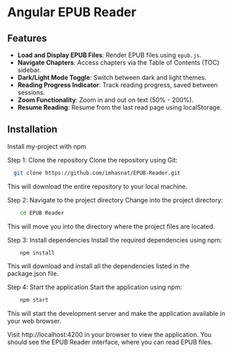 # Angular EPUB Reader

## Features

- **Load and Display EPUB Files**: Render EPUB files using `epub.js`.
- **Navigate Chapters**: Access chapters via the Table of Contents (TOC) sidebar.
- **Dark/Light Mode Toggle**: Switch between dark and light themes.
- **Reading Progress Indicator**: Track reading progress, saved between sessions.
- **Zoom Functionality**: Zoom in and out on text (50% - 200%).
- **Resume Reading**: Resume from the last read page using localStorage.

## Installation

Install my-project with npm

Step 1: Clone the repository
Clone the repository using Git:

```bash
  git clone https://github.com/imhasnat/EPUB-Reader.git
```

This will download the entire repository to your local machine.

Step 2: Navigate to the project directory
Change into the project directory:

```bash
    cd EPUB Reader
```

This will move you into the directory where the project files are located.

Step 3: Install dependencies
Install the required dependencies using npm:

```bash
    npm install
```

This will download and install all the dependencies listed in the package.json file.

Step 4: Start the application
Start the application using npm:

```bash
    npm start
```

This will start the development server and make the application available in your web browser.

Visit http://localhost:4200 in your browser to view the application. You should see the EPUB Reader interface, where you can read EPUB files.
